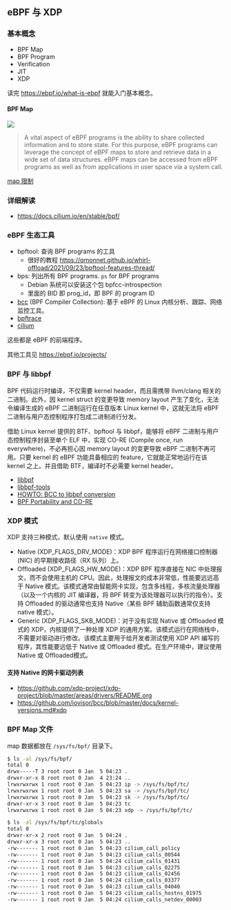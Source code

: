 ## eBPF 与 XDP

### 基本概念

- BPF Map
- BPF Program
- Verification
- JIT
- XDP

读完 https://ebpf.io/what-is-ebpf 就能入门基本概念。

#### BPF Map

![](https://ebpf.io/static/map_architecture-e7909dc59d2b139b77f901fce04f60a1.png)

> A vital aspect of eBPF programs is the ability to share collected information and to store state. For this purpose, eBPF programs can leverage the concept of eBPF maps to store and retrieve data in a wide set of data structures. eBPF maps can be accessed from eBPF programs as well as from applications in user space via a system call.

[map 限制](https://docs.cilium.io/en/stable/concepts/ebpf/maps/)

### 详细解读

- https://docs.cilium.io/en/stable/bpf/

### eBPF 生态工具

- bpftool: 查询 BPF programs 的工具
  - 很好的教程 https://qmonnet.github.io/whirl-offload/2021/09/23/bpftool-features-thread/
- bps: 列出所有 BPF programs. `ps` for BPF programs
  - Debian 系统可以安装这个包 bpfcc-introspection
  - 里面的 BID 即 prog_id，即 BPF 的 program ID
- [bcc](https://github.com/iovisor/bcc) (BPF Compiler Collection): 基于 eBPF 的 Linux 内核分析、跟踪、网络监控工具。
- [bpftrace](https://github.com/iovisor/bpftrace)
- [cilium](https://github.com/cilium/cilium)

这些都是 eBPF 的前端程序。

其他工具见 https://ebpf.io/projects/

### BPF 与 libbpf

BPF 代码运行时编译，不仅需要 kernel header，而且需携带 llvm/clang 相关的二进制。此外，因 kernel struct 的变更导致 memory layout 产生了变化，无法令编译生成的 eBPF 二进制运行在任意版本 Linux kernel 中，这就无法将 eBPF 二进制与用户态控制程序打包成二进制进行分发。

借助 Linux kernel 提供的 BTF、bpftool 与 libbpf，能够将 eBPF 二进制与用户态控制程序封装至单个 ELF 中，实现 CO-RE (Compile once, run everywhere)，不必再担心因 memory layout 的变更导致 eBPF 二进制不再可用。只要 kernel 的 eBPF 功能具备相应的 feature，它就能正常地运行在该 kernel 之上。并且借助 BTF，编译时不必需要 kernel header。

- [libbpf][]
- [libbpf-tools](https://github.com/iovisor/bcc/tree/master/libbpf-tools)
- [HOWTO: BCC to libbpf conversion](https://facebookmicrosites.github.io/bpf/blog/2020/02/20/bcc-to-libbpf-howto-guide.html)
- [BPF Portability and CO-RE](https://facebookmicrosites.github.io/bpf/blog/2020/02/19/bpf-portability-and-co-re.html)

### XDP 模式

XDP 支持三种模式，默认使用 `native` 模式。

- Native (XDP_FLAGS_DRV_MODE)：XDP BPF 程序运行在网络接口控制器 (NIC) 的早期接收路径（RX 队列）上。
- Offloaded (XDP_FLAGS_HW_MODE)：XDP BPF 程序直接在 NIC 中处理报文，而不会使用主机的 CPU。因此，处理报文的成本非常低，性能要远远高于 Native 模式。该模式通常由智能网卡实现，包含多线程，多核流量处理器（以及一个内核的 JIT 编译器，将 BPF 转变为该处理器可以执行的指令）。支持 Offloaded 的驱动通常也支持 Native（某些 BPF 辅助函数通常仅支持native 模式）。
- Generic (XDP_FLAGS_SKB_MODE)：对于没有实现 Native 或 Offloaded 模式的 XDP，内核提供了一种处理 XDP 的通用方案。该模式运行在网络栈中，不需要对驱动进行修改。该模式主要用于给开发者测试使用 XDP API 编写的程序，其性能要远低于 Native 或 Offloaded 模式。在生产环境中，建议使用 Native 或 Offloaded模式。


#### 支持 Native 的网卡驱动列表

- https://github.com/xdp-project/xdp-project/blob/master/areas/drivers/README.org
- https://github.com/iovisor/bcc/blob/master/docs/kernel-versions.md#xdp

### BPF Map 文件

map 数据都放在 `/sys/fs/bpf/` 目录下。

```sh
$ ls -al /sys/fs/bpf/
total 0
drwx-----T 3 root root 0 Jan  5 04:23 .
drwxr-xr-x 8 root root 0 Jan  4 23:24 ..
lrwxrwxrwx 1 root root 0 Jan  5 04:23 ip -> /sys/fs/bpf/tc/
lrwxrwxrwx 1 root root 0 Jan  5 04:23 sa -> /sys/fs/bpf/tc/
lrwxrwxrwx 1 root root 0 Jan  5 04:23 sk -> /sys/fs/bpf/tc/
drwxr-xr-x 3 root root 0 Jan  5 04:23 tc
lrwxrwxrwx 1 root root 0 Jan  5 04:23 xdp -> /sys/fs/bpf/tc/

$ ls -al /sys/fs/bpf/tc/globals
total 0
drwxr-xr-x 2 root root 0 Jan  5 04:24 .
drwxr-xr-x 3 root root 0 Jan  5 04:23 ..
-rw------- 1 root root 0 Jan  5 04:23 cilium_call_policy
-rw------- 1 root root 0 Jan  5 04:23 cilium_calls_00544
-rw------- 1 root root 0 Jan  5 04:24 cilium_calls_01431
-rw------- 1 root root 0 Jan  5 04:23 cilium_calls_02275
-rw------- 1 root root 0 Jan  5 04:23 cilium_calls_02456
-rw------- 1 root root 0 Jan  5 04:24 cilium_calls_03377
-rw------- 1 root root 0 Jan  5 04:23 cilium_calls_04040
-rw------- 1 root root 0 Jan  5 04:23 cilium_calls_hostns_01975
-rw------- 1 root root 0 Jan  5 04:24 cilium_calls_netdev_00003
```

[libbpf]: https://github.com/libbpf/libbpf
